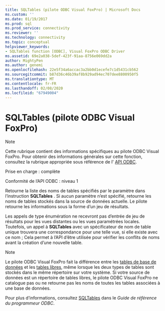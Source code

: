 ```yaml
---
title: SQLTables (pilote ODBC Visual FoxPro) | Microsoft Docs
ms.custom: ''
ms.date: 01/19/2017
ms.prod: sql
ms.prod_service: connectivity
ms.reviewer: ''
ms.technology: connectivity
ms.topic: conceptual
helpviewer_keywords:
- SQLTables function [ODBC], Visual FoxPro ODBC Driver
ms.assetid: 69e2a038-5def-423f-91aa-8756e069dd2a
author: MightyPen
ms.author: genemi
ms.openlocfilehash: 22e5f34a6accac3a2bb0d1ecefe7c1d5431cb562
ms.sourcegitcommit: b87d36c46b39af8b929ad94ec707dee8800950f5
ms.translationtype: MT
ms.contentlocale: fr-FR
ms.lasthandoff: 02/08/2020
ms.locfileid: "67949004"
---
```

# <a name="sqltables-visual-foxpro-odbc-driver"></a>SQLTables (pilote ODBC Visual FoxPro)
> [!NOTE]  
>  Cette rubrique contient des informations spécifiques au pilote ODBC Visual FoxPro. Pour obtenir des informations générales sur cette fonction, consultez la rubrique appropriée sous référence de l' [API ODBC](../../odbc/reference/syntax/odbc-api-reference.md).  
  
 Prise en charge : complète  
  
 Conformité de l’API ODBC : niveau 1  
  
 Retourne la liste des noms de tables spécifiés par le paramètre dans l’instruction **SQLTables** . Si aucun paramètre n’est spécifié, retourne les noms de tables stockés dans la source de données actuelle. Le pilote retourne les informations sous la forme d’un jeu de résultats.  
  
 Les appels de type énumération ne recevront pas d’entrée de jeu de résultats pour les vues distantes ou les vues paramétrées locales. Toutefois, un appel à **SQLTables** avec un spécificateur de nom de table unique trouvera une correspondance pour une telle vue, si elle existe avec ce nom ; Cela permet à l’API d’être utilisée pour vérifier les conflits de noms avant la création d’une nouvelle table.  
  
> [!NOTE]  
>  Le pilote ODBC Visual FoxPro fait la différence entre les [tables de base de données](../../odbc/microsoft/visual-foxpro-terminology.md) et les [tables libres](../../odbc/microsoft/visual-foxpro-terminology.md), même lorsque les deux types de tables sont stockés dans le même répertoire sur votre système. Si votre source de données est un répertoire de tables libres, le pilote ODBC Visual FoxPro ne catalogue pas ou ne retourne pas les noms de toutes les tables associées à une base de données.  
  
 Pour plus d’informations, consultez [SQLTables](../../odbc/reference/syntax/sqltables-function.md) dans le *Guide de référence du programmeur ODBC*.
